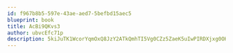 ```yaml
---
id: f967b8b5-597e-43ae-aed7-5befbd15aec5
blueprint: book
title: AcBi9QKvs3
author: ubvcEfc71p
description: 5kiJuTK1WcorYqmOxQ8JzY2ATkQmhTI5Vg0CZz5ZaeK5uIwPIRDXjxg0OHYslP8pYUisD63GQglHzf1DdVkGIA7Q0vMeMKY7gda2
---
```


